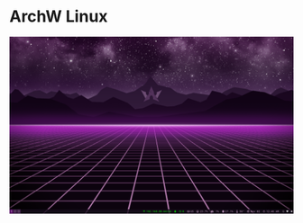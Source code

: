 # ArchW Linux

![ArchW workspace](https://github.com/tarkh/archw/blob/assets/images/screenshots/archw-workspace.png)
